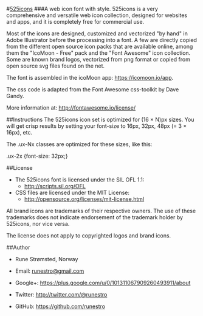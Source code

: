 ﻿
#[525icons](http://525icons.com)
###A web icon font with style.
525icons is a very comprehensive and versatile web icon collection, designed for websites and apps, and it is completely free for commercial use. 

Most of the icons are designed, customized and vectorized "by hand" in Adobe Illustrator before the processing into a font.
A few are directly copied from the different open source icon packs that are available online, 
among them the "IcoMoon - Free" pack and the "Font Awesome" icon collection. Some are known brand logos, 
vectorized from png format or copied from open source svg files found on the net. 

The font is assembled in the icoMoon app: https://icomoon.io/app.

The css code is adapted from the Font Awesome css-toolkit by Dave Gandy.

More information at: http://fontawesome.io/license/

##Instructions
The 525icons icon set is optimized for (16 × N)px sizes. You will get crisp results by setting your font-size to 16px, 32px, 48px (= 3 × 16px), etc.

The .ux-Nx classes are optimized for these sizes, like this:

.ux-2x {font-size: 32px;}


##License
- The 525icons font is licensed under the SIL OFL 1.1:
  - http://scripts.sil.org/OFL
- CSS files are licensed under the MIT License:
  - http://opensource.org/licenses/mit-license.html
  
All brand icons are trademarks of their respective owners.
The use of these trademarks does not indicate endorsement of the trademark holder by 525icons, nor vice versa.

The license does not apply to copyrighted logos and brand icons.


##Author
- Rune Strømsted, Norway

- Email: runestro@gmail.com

- Google+: https://plus.google.com/u/0/101311067909260493911/about

- Twitter: http://twitter.com/@runestro

- GitHub: https://github.com/runestro
